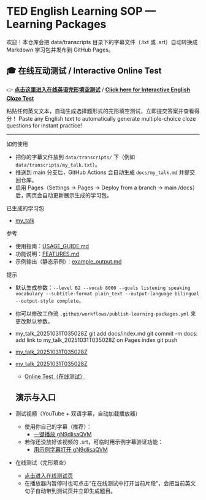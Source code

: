 # TED English Learning SOP — Learning Packages

欢迎！本仓库会把 data/transcripts 目录下的字幕文件（.txt 或 .srt）自动转换成 Markdown 学习包并发布到 GitHub Pages。

## 🎓 在线互动测试 / Interactive Online Test
👉 **[点击这里进入在线英语完形填空测试](./test/)** / **[Click here for Interactive English Cloze Test](./test/)**

粘贴任何英文文本，自动生成选择题形式的完形填空测试，立即提交答案并查看得分！
Paste any English text to automatically generate multiple-choice cloze questions for instant practice!

---

如何使用
- 把你的字幕文件放到 `data/transcripts/` 下（例如 `data/transcripts/my_talk.txt`）。
- 推送到 main 分支后，GitHub Actions 会自动生成 `docs/my_talk.md` 并提交回仓库。
- 启用 Pages（Settings → Pages → Deploy from a branch → main /docs）后，网页会自动更新展示生成的学习包。

已生成的学习包
- [my_talk](./my_talk.md)

参考
- 使用指南：[USAGE_GUIDE.md](../USAGE_GUIDE.md)
- 功能说明：[FEATURES.md](../FEATURES.md)
- 示例输出（静态示例）：[example_output.md](../example_output.md)

提示
- 默认生成参数：`--level B2 --vocab 8000 --goals listening speaking vocabulary --subtitle-format plain_text --output-language bilingual --output-style complete`。
- 你可以修改工作流 `.github/workflows/publish-learning-packages.yml` 来更改默认参数。
- my_talk_20251031T035028Z git add docs/index.md git commit -m docs: add link to my_talk_20251031T035028Z on Pages index git push
- [my_talk_20251031T035028Z](./my_talk_20251031T035028Z)
- [my_talk_20251031T035028Z](./my_talk_20251031T035028Z)
  - [Online Test（在线测试）](./test/)
  ## 演示与入口

- 测试视频（YouTube + 双语字幕，自动加载播放器）
  - 使用你自己的字幕（推荐）：
    - [一键播放 gN9dlisaQVM](./embed/?videoId=gN9dlisaQVM&en=/Baggio200cn/ted/gN9dlisaQVM/en.srt&zh=/Baggio200cn/ted/gN9dlisaQVM/zh.srt&title=TED%20Test%20Video)
  - 若你还没放好该视频的 .srt，可临时用示例字幕验证功能：
    - [用示例字幕打开 gN9dlisaQVM](./embed/?videoId=gN9dlisaQVM&en=/Baggio200cn/ted/sample/en.srt&zh=/Baggio200cn/ted/sample/zh.srt&title=TED%20Test%20Video)

- 在线测试（完形填空）
  - [点击进入在线测试页](./test/)
  - 在播放器内暂停时也可点击“在在线测试中打开当前片段”，会把当前英文句子自动带到测试页并立即生成题目。
